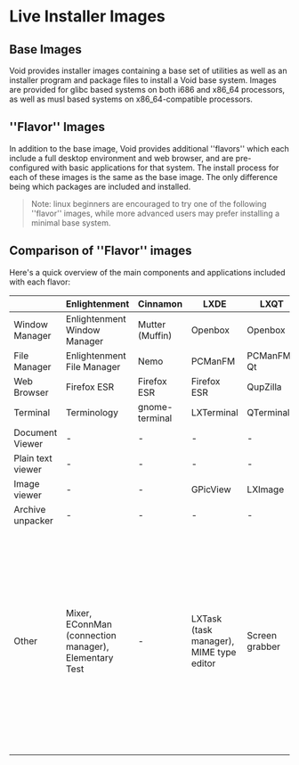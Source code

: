 # Live Installer Images

## Base Images

Void provides installer images containing a base set of utilities as
well as an installer program and package files to install a Void base
system. Images are provided for glibc based systems on both i686 and
x86\_64 processors, as well as musl based systems on x86\_64-compatible
processors.

## ''Flavor'' Images

In addition to the base image, Void provides additional ''flavors''
which each include a full desktop environment and web browser, and are
pre-configured with basic applications for that system. The install
process for each of these images is the same as the base image. The only
difference being which packages are included and installed.

> Note: linux beginners are encouraged to try one of the following
> ''flavor'' images, while more advanced users may prefer installing a
> minimal base system.

## Comparison of ''Flavor'' images

Here's a quick overview of the main components and applications included
with each
flavor:

|                   | Enlightenment                                         | Cinnamon        | LXDE                                    | LXQT           | MATE                                                                                                                                                                | XFCE                                                                                                                                |
| ----------------- | ----------------------------------------------------- | --------------- | --------------------------------------- | -------------- | ------------------------------------------------------------------------------------------------------------------------------------------------------------------- | ----------------------------------------------------------------------------------------------------------------------------------- |
| Window Manager    | Enlightenment Window Manager                          | Mutter (Muffin) | Openbox                                 | Openbox        | Metacity (Macro)                                                                                                                                                    | xfwm4                                                                                                                               |
| File Manager      | Enlightenment File Manager                            | Nemo            | PCManFM                                 | PCManFM-Qt     | Caja                                                                                                                                                                | Thunar                                                                                                                              |
| Web Browser       | Firefox ESR                                           | Firefox ESR     | Firefox ESR                             | QupZilla       | Firefox ESR                                                                                                                                                         | Firefox ESR                                                                                                                         |
| Terminal          | Terminology                                           | gnome-terminal  | LXTerminal                              | QTerminal      | MATE terminal                                                                                                                                                       | xfce4-Terminal                                                                                                                      |
| Document Viewer   | \-                                                    | \-              | \-                                      | \-             | Atril (PS/PDF)                                                                                                                                                      | \-                                                                                                                                  |
| Plain text viewer | \-                                                    | \-              | \-                                      | \-             | Pluma                                                                                                                                                               | Mousepad                                                                                                                            |
| Image viewer      | \-                                                    | \-              | GPicView                                | LXImage        | Eye of MATE                                                                                                                                                         | Ristretto                                                                                                                           |
| Archive unpacker  | \-                                                    | \-              | \-                                      | \-             | Engrampa                                                                                                                                                            | \-                                                                                                                                  |
| Other             | Mixer, EConnMan (connection manager), Elementary Test | \-              | LXTask (task manager), MIME type editor | Screen grabber | Screen grabber, file finder, MATE color picker, MATE font viewer, Disk usage analyzer, Power statistics, System monitor (task manager), Dictionary, Log file viewer | Bulk rename, Orage Globaltime, Orage Calendar, Task Manager, Parole Media Player, Audio Mixer, MIME type editor, Application finder |
